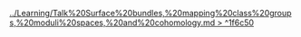 [../Learning/Talk%20Surface%20bundles,%20mapping%20class%20groups,%20moduli%20spaces,%20and%20cohomology.md > ^1f6c50](../Learning/Talk%20Surface%20bundles,%20mapping%20class%20groups,%20moduli%20spaces,%20and%20cohomology.md#^1f6c50)